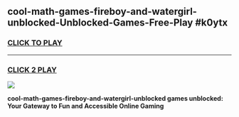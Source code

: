 
## cool-math-games-fireboy-and-watergirl-unblocked-Unblocked-Games-Free-Play #k0ytx
<h3>
<a href="https://us.freeplayer.one?title=cool-math-games-fireboy-and-watergirl-unblocked&ref=9M">CLICK TO PLAY</a></h3>
<hr>

<h3>
<a href="https://us.freeplayer.one?title=cool-math-games-fireboy-and-watergirl-unblocked&ref=9M">CLICK 2 PLAY</a>
  
</h3>

<a href="https://us.freeplayer.one?title=cool-math-games-fireboy-and-watergirl-unblocked&ref=9M"><img src="https://clearcache.store/games.png"></a>


**cool-math-games-fireboy-and-watergirl-unblocked games unblocked: Your Gateway to Fun and Accessible Online Gaming**
